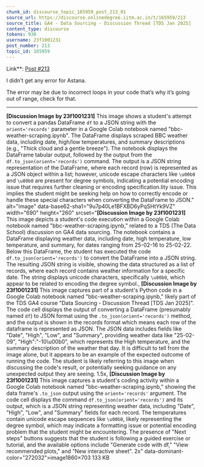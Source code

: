 ```yaml
---
chunk_id: discourse_topic_165959_post_213_01
source_url: https://discourse.onlinedegree.iitm.ac.in/t/165959/213
source_title: GA4 - Data Sourcing - Discussion Thread [TDS Jan 2025]
content_type: discourse
tokens: 930
username: 23f1001231
post_number: 213
topic_id: 165959
---
```


 Link**: [Post #213](https://discourse.onlinedegree.iitm.ac.in/t/165959/213)

I didn’t get any error for Astana.

The error may be due to incorrect loops in your code that’s why it’s going out of range, check for that.

---

**[Discussion Image by 23f1001231]** This image shows a student's attempt to convert a pandas DataFrame `df` to a JSON string with the `orient='records'` parameter in a Google Colab notebook named "bbc-weather-scraping.ipynb". The DataFrame displays scraped BBC weather data, including date, high/low temperatures, and summary descriptions (e.g., "Thick cloud and a gentle breeze"). The notebook displays the DataFrame tabular output, followed by the output from the `df.to_json(orient='records')` command. The output is a JSON string representation of the DataFrame, where each record (row) is represented as a JSON object within a list; however, unicode escape characters like `\u00b0` and `\u80b0` are present for degree symbols, indicating a potential encoding issue that requires further cleaning or encoding specification.lity issue. This implies the student might be seeking help on how to correctly encode or handle these special characters when converting the DataFrame to JSON." alt="image" data-base62-sha1="9u7p40Le1BFXBD6yPqSHtYk9VZ" width="690" height="260" srcset="**[Discussion Image by 23f1001231]** This image depicts a student's code execution within a Google Colab notebook named "bbc-weather-scraping.ipynb," related to a TDS (The Data School) discussion on GA4 data sourcing. The notebook contains a DataFrame displaying weather data, including date, high temperature, low temperature, and summary, for dates ranging from 25-02-16 to 25-02-22. Below this DataFrame, the student has executed the code `df.to_json(orient='records')` to convert the DataFrame into a JSON string. The resulting JSON string is visible, showing the data structured as a list of records, where each record contains weather information for a specific date. The string displays unicode characters, specifically `\u00b0`, which appear to be related to encoding the degree symbol., **[Discussion Image by 23f1001231]** This image captures part of a student's Python code in a Google Colab notebook named "bbc-weather-scraping.ipynb," likely part of the TDS GA4 course "Data Sourcing - Discussion Thread [TDS Jan 2025]". The code cell displays the output of converting a DataFrame (presumably named `df`) to JSON format using the `.to_json(orient='records')` method, and the output is shown in the records format which means each row of the dataframe is represented as JSON. The JSON data includes fields like "Date", "High", "Low", and "Summary", providing weather data like "25-02-09", "High":"-10\\u00b0", which represents the High temperature, and the summary description of the weather that day. It is difficult to tell from the image alone, but it appears to be an example of the expected outcome of running the code. The student is likely referring to this image when discussing the code's result, or potentially seeking guidance on any unexpected output they are seeing. 1.5x, **[Discussion Image by 23f1001231]** This image captures a student's coding activity within a Google Colab notebook named "bbc-weather-scraping.ipynb," showing the data frame's `.to_json` output using the `orient='records'` argument. The code cell displays the command `df.to_json(orient='records')` and its output, which is a JSON string representing weather data, including "Date", "High", "Low", and "Summary" fields for each record. The temperatures contain unicode escape sequences like `\u00b0`, likely representing the degree symbol, which may indicate a formatting issue or potential encoding problem that the student might be encountering. The presence of "Next steps" buttons suggests that the student is following a guided exercise or tutorial, and the available options include "Generate code with df," "View recommended plots," and "New interactive sheet". 2x" data-dominant-color="272032">image1860×703 133 KB
